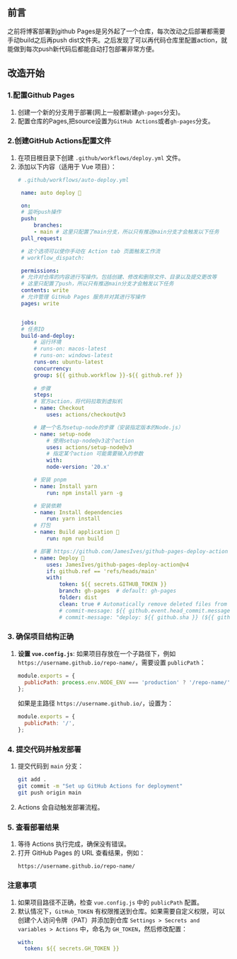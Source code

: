 <!--
title:使用github action部署vue静态博客
date:2025-01-07 16:37:56
tags: -github
-->

## **前言**
之前将博客部署到github Pages是另外起了一个仓库，每次改动之后部署都需要手动build之后再push dist文件夹。之后发现了可以再代码仓库里配置action，就能做到每次push新代码后都能自动打包部署非常方便。

## **改造开始**
### 1.**配置Github Pages**
1. 创建一个新的分支用于部署(网上一般都新建`gh-pages`分支)。
2. 配置仓库的Pages,把source设置为`GitHub Actions`或者`gh-pages`分支。

### 2.**创建GitHub Actions配置文件**
1. 在项目根目录下创建 `.github/workflows/deploy.yml` 文件。
2. 添加以下内容（适用于 Vue 项目）：
   ```yaml
   # .github/workflows/auto-deploy.yml

    name: auto deploy 🚀

    on:
    # 监听push操作
    push:
        branches:
        - main # 这里只配置了main分支，所以只有推送main分支才会触发以下任务
    pull_request:

    # 这个选项可以使你手动在 Action tab 页面触发工作流
    # workflow_dispatch:

    permissions:
    # 允许对仓库的内容进行写操作。包括创建、修改和删除文件、目录以及提交更改等
    # 这里只配置了push，所以只有推送main分支才会触发以下任务 
    contents: write
    # 允许管理 GitHub Pages 服务并对其进行写操作
    pages: write


    jobs:
    # 任务ID
    build-and-deploy:
        # 运行环境
        # runs-on: macos-latest
        # runs-on: windows-latest
        runs-on: ubuntu-latest
        concurrency:
        group: ${{ github.workflow }}-${{ github.ref }}
        
        # 步骤
        steps:
        # 官方action，将代码拉取到虚拟机
        - name: Checkout
            uses: actions/checkout@v3

        # 建一个名为setup-node的步骤（安装指定版本的Node.js）
        - name: setup-node 
            # 使用setup-node@v3这个action
            uses: actions/setup-node@v3
            # 指定某个action 可能需要输入的参数
            with:
            node-version: '20.x'

        # 安装 pnpm
        - name: Install yarn
            run: npm install yarn -g

        # 安装依赖  
        - name: Install dependencies
            run: yarn install
        # 打包
        - name: Build application 🔧
            run: npm run build

        # 部署 https://github.com/JamesIves/github-pages-deploy-action
        - name: Deploy 🚀
            uses: JamesIves/github-pages-deploy-action@v4
            if: github.ref == 'refs/heads/main'
            with:
                token: ${{ secrets.GITHUB_TOKEN }}
                branch: gh-pages  # default: gh-pages
                folder: dist
                clean: true # Automatically remove deleted files from the deploy branch
                # commit-message: ${{ github.event.head_commit.message }} # default: `Deploying to gh-pages from @ 3238feb 🚀`
                # commit-message: "deploy: ${{ github.sha }} (${{ github.event.head_commit.message }}) 🚀 "
   ```

### 3. **确保项目结构正确**

1. **设置 `vue.config.js`**:
   如果项目存放在一个子路径下，例如 `https://username.github.io/repo-name/`，需要设置 `publicPath`：

   ```javascript
   module.exports = {
     publicPath: process.env.NODE_ENV === 'production' ? '/repo-name/' : '/',
   };
   ```

   如果是主路径 `https://username.github.io/`，设置为：

   ```javascript
   module.exports = {
     publicPath: '/',
   };
   ```


### 4. **提交代码并触发部署**

1. 提交代码到 `main` 分支：

   ```bash
   git add .
   git commit -m "Set up GitHub Actions for deployment"
   git push origin main
   ```

2. Actions 会自动触发部署流程。



### 5. **查看部署结果**

1. 等待 Actions 执行完成，确保没有错误。
2. 打开 GitHub Pages 的 URL 查看结果，例如：
    ```
    https://username.github.io/repo-name/
    ```



### 注意事项
1. 如果项目路径不正确，检查 `vue.config.js` 中的 `publicPath` 配置。
2. 默认情况下，`GitHub_TOKEN` 有权限推送到仓库。如果需要自定义权限，可以创建个人访问令牌（PAT）并添加到仓库 `Settings > Secrets and variables > Actions` 中，命名为 `GH_TOKEN`，然后修改配置：
   ```yaml
   with:
     token: ${{ secrets.GH_TOKEN }}
   ```
